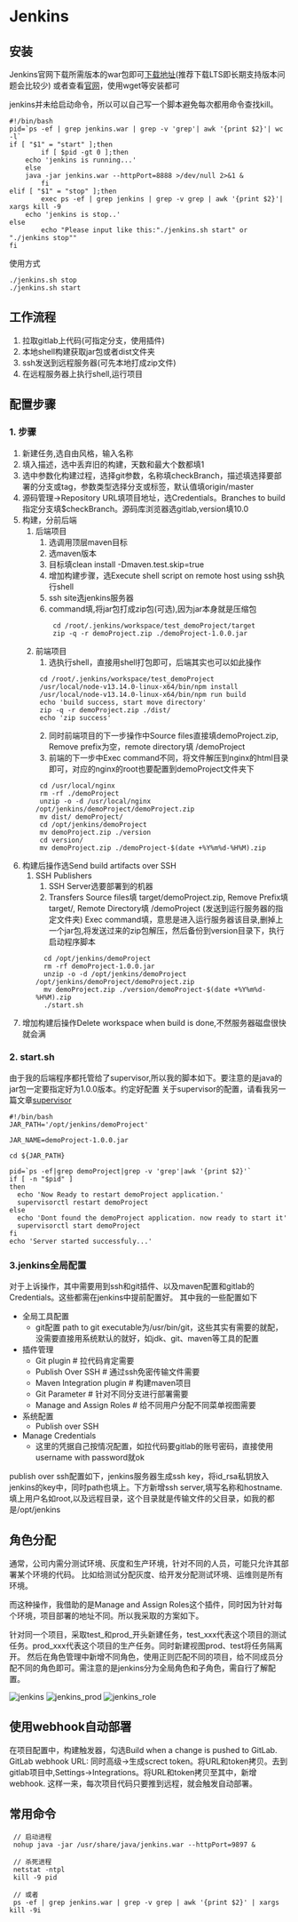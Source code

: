 # Jenkins


## 安装
Jenkins官网下载所需版本的war包即可[下载地址](https://jenkins.io/zh/download/)(推荐下载LTS即长期支持版本问题会比较少)
或者查看[官网](https://pkg.jenkins.io/redhat-stable/)，使用wget等安装都可

jenkins并未给启动命令，所以可以自己写一个脚本避免每次都用命令查找kill。
```shell
#!/bin/bash
pid=`ps -ef | grep jenkins.war | grep -v 'grep'| awk '{print $2}'| wc -l`
if [ "$1" = "start" ];then
        if [ $pid -gt 0 ];then
    echo 'jenkins is running...'
    else
    java -jar jenkins.war --httpPort=8888 >/dev/null 2>&1 &
        fi
elif [ "$1" = "stop" ];then
        exec ps -ef | grep jenkins | grep -v grep | awk '{print $2}'| xargs kill -9
    echo 'jenkins is stop..'
else
        echo "Please input like this:"./jenkins.sh start" or "./jenkins stop""
fi
```

使用方式
```shell
./jenkins.sh stop
./jenkins.sh start
```


## 工作流程

1. 拉取gitlab上代码(可指定分支，使用插件)
2. 本地shell构建获取jar包或者dist文件夹
3. ssh发送到远程服务器(可先本地打成zip文件)
4. 在远程服务器上执行shell,运行项目

## 配置步骤

### 1. 步骤
1. 新建任务,选自由风格，输入名称
2. 填入描述，选中丢弃旧的构建，天数和最大个数都填1
3. 选中参数化构建过程，选择git参数，名称填checkBranch，描述填选择要部署的分支或tag，参数类型选择分支或标签，默认值填origin/master
4. 源码管理->Repository URL填项目地址，选Credentials。Branches to build指定分支填$checkBranch。源码库浏览器选gitlab,version填10.0
5. 构建，分前后端
   1. 后端项目
      1. 选调用顶层maven目标
      2. 选maven版本
      3. 目标填clean install -Dmaven.test.skip=true
      4. 增加构建步骤，选Execute shell script on remote host using ssh执行shell
      5. ssh site选jenkins服务器
      6. command填,将jar包打成zip包(可选),因为jar本身就是压缩包
          ```shell
           cd /root/.jenkins/workspace/test_demoProject/target
           zip -q -r demoProject.zip ./demoProject-1.0.0.jar
           ```
    2. 前端项目
       1. 选执行shell，直接用shell打包即可，后端其实也可以如此操作
       ```shell
        cd /root/.jenkins/workspace/test_demoProject
        /usr/local/node-v13.14.0-linux-x64/bin/npm install
        /usr/local/node-v13.14.0-linux-x64/bin/npm run build
        echo 'build success, start move directory'
        zip -q -r demoProject.zip ./dist/
        echo 'zip success'
       ```
       2. 同时前端项目的下一步操作中Source files直接填demoProject.zip, Remove prefix为空，remote directory填 /demoProject
       3. 前端的下一步中Exec command不同，将文件解压到nginx的html目录即可，对应的nginx的root也要配置到demoProject文件夹下
       ```shell
        cd /usr/local/nginx
        rm -rf ./demoProject
        unzip -o -d /usr/local/nginx /opt/jenkins/demoProject/demoProject.zip 
        mv dist/ demoProject/
        cd /opt/jenkins/demoProject
        mv demoProject.zip ./version
        cd version/
        mv demoProject.zip ./demoProject-$(date +%Y%m%d-%H%M).zip 
       ``` 
6. 构建后操作选Send build artifacts over SSH
   1. SSH Publishers
      1. SSH Server选要部署到的机器
      2. Transfers Source files填 target/demoProject.zip, Remove Prefix填target/, Remote Directory填 /demoProject (发送到运行服务器的指定文件夹) Exec command填，意思是进入运行服务器该目录,删掉上一个jar包,将发送过来的zip包解压，然后备份到version目录下，执行启动程序脚本
      ```shell
        cd /opt/jenkins/demoProject
        rm -rf demoProject-1.0.0.jar
        unzip -o -d /opt/jenkins/demoProject /opt/jenkins/demoProject/demoProject.zip
        mv demoProject.zip ./version/demoProject-$(date +%Y%m%d-%H%M).zip
        ./start.sh
      ```
7. 增加构建后操作Delete workspace when build is done,不然服务器磁盘很快就会满

### 2. start.sh
由于我的后端程序都托管给了supervisor,所以我的脚本如下。要注意的是java的jar包一定要指定好为1.0.0版本。约定好配置
关于supervisor的配置，请看我另一篇文章[supervisor](./supervisor.md)

```shell
#!/bin/bash
JAR_PATH='/opt/jenkins/demoProject'

JAR_NAME=demoProject-1.0.0.jar

cd ${JAR_PATH}

pid=`ps -ef|grep demoProject|grep -v 'grep'|awk '{print $2}'`
if [ -n "$pid" ]
then
  echo 'Now Ready to restart demoProject application.'
  supervisorctl restart demoProject
else
  echo 'Dont found the demoProject application. now ready to start it'
  supervisorctl start demoProject
fi
echo 'Server started successfuly...'
```

### 3.jenkins全局配置
对于上诉操作，其中需要用到ssh和git插件、以及maven配置和gitlab的Credentials。这些都需在jenkins中提前配置好。
其中我的一些配置如下
* 全局工具配置
  * git配置 path to git executable为/usr/bin/git，这些其实有需要的就配，没需要直接用系统默认的就好，如jdk、git、maven等工具的配置
* 插件管理
  * Git plugin # 拉代码肯定需要
  * Publish Over SSH # 通过ssh免密传输文件需要
  * Maven Integration plugin # 构建maven项目
  * Git Parameter # 针对不同分支进行部署需要
  * Manage and Assign Roles # 给不同用户分配不同菜单视图需要
* 系统配置
  * Publish over SSH
* Manage Credentials
  * 这里的凭据自己按情况配置，如拉代码要gitlab的账号密码，直接使用username with password就ok

publish over ssh配置如下，jenkins服务器生成ssh key，将id_rsa私钥放入jenkins的key中，同时path也填上。下方新增ssh server,填写名称和hostname.
填上用户名如root,以及远程目录，这个目录就是传输文件的父目录，如我的都是/opt/jenkins

## 角色分配
通常，公司内需分测试环境、灰度和生产环境，针对不同的人员，可能只允许其部署某个环境的代码。
比如给测试分配灰度、给开发分配测试环境、运维则是所有环境。

而这种操作，我借助的是Manage and Assign Roles这个插件，同时因为针对每个环境，项目部署的地址不同。所以我采取的方案如下。

针对同一个项目，采取test_和prod_开头新建任务，test_xxx代表这个项目的测试任务。prod_xxx代表这个项目的生产任务。同时新建视图prod、test将任务隔离开。
然后在角色管理中新增不同角色，使用正则匹配不同的项目，给不同成员分配不同的角色即可。需注意的是jenkins分为全局角色和子角色，需自行了解配置。

![jenkins](./image/jenkins.png)
![jenkins_prod](./image/jenkins_prod.png)
![jenkins_role](./image/jenkins_role.png)


## 使用webhook自动部署
在项目配置中，构建触发器，勾选Build when a change is pushed to GitLab. GitLab webhook URL:
同时高级->生成screct token。将URL和token拷贝。去到gitlab项目中,Settings->Integrations。将URL和token拷贝至其中，新增webhook.
这样一来，每次项目代码只要推到远程，就会触发自动部署。



## 常用命令
```shell
 // 启动进程
 nohup java -jar /usr/share/java/jenkins.war --httpPort=9897 &
 
 // 杀死进程
 netstat -ntpl
 kill -9 pid
 
 // 或者
 ps -ef | grep jenkins.war | grep -v grep | awk '{print $2}' | xargs kill -9i
```

